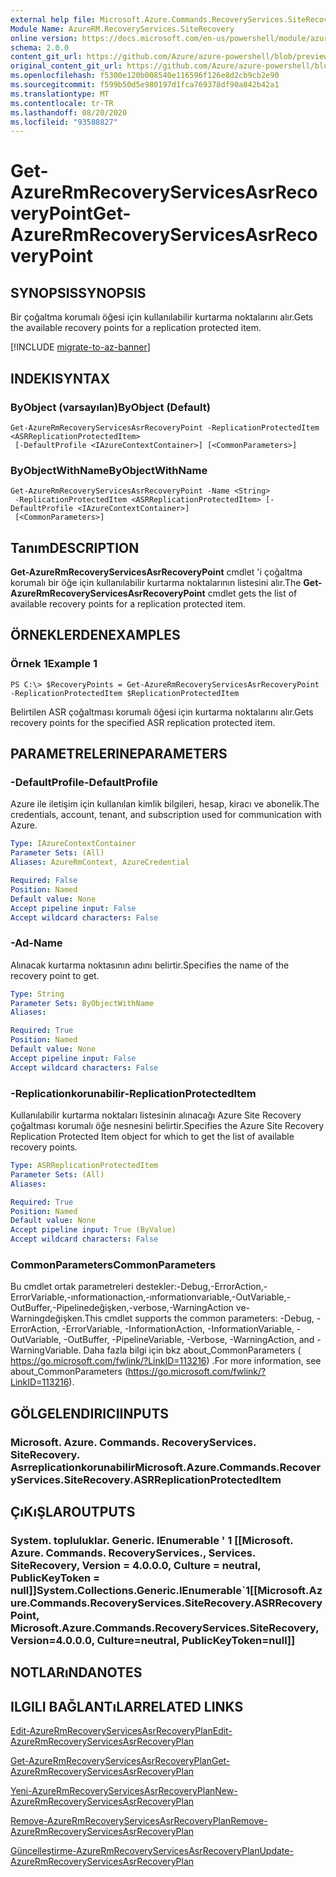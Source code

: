 ```yaml
---
external help file: Microsoft.Azure.Commands.RecoveryServices.SiteRecovery.dll-Help.xml
Module Name: AzureRM.RecoveryServices.SiteRecovery
online version: https://docs.microsoft.com/en-us/powershell/module/azurerm.recoveryservices.siterecovery/get-azurermrecoveryservicesasrrecoverypoint
schema: 2.0.0
content_git_url: https://github.com/Azure/azure-powershell/blob/preview/src/ResourceManager/RecoveryServices.SiteRecovery/Commands.RecoveryServices.SiteRecovery/help/Get-AzureRmRecoveryServicesAsrRecoveryPoint.md
original_content_git_url: https://github.com/Azure/azure-powershell/blob/preview/src/ResourceManager/RecoveryServices.SiteRecovery/Commands.RecoveryServices.SiteRecovery/help/Get-AzureRmRecoveryServicesAsrRecoveryPoint.md
ms.openlocfilehash: f5300e120b008540e116596f126e8d2cb9cb2e90
ms.sourcegitcommit: f599b50d5e980197d1fca769378df90a842b42a1
ms.translationtype: MT
ms.contentlocale: tr-TR
ms.lasthandoff: 08/20/2020
ms.locfileid: "93588827"
---
```

# <span data-ttu-id="f3368-101">Get-AzureRmRecoveryServicesAsrRecoveryPoint</span><span class="sxs-lookup"><span data-stu-id="f3368-101">Get-AzureRmRecoveryServicesAsrRecoveryPoint</span></span>

## <span data-ttu-id="f3368-102">SYNOPSIS</span><span class="sxs-lookup"><span data-stu-id="f3368-102">SYNOPSIS</span></span>
<span data-ttu-id="f3368-103">Bir çoğaltma korumalı öğesi için kullanılabilir kurtarma noktalarını alır.</span><span class="sxs-lookup"><span data-stu-id="f3368-103">Gets the available recovery points for a replication protected item.</span></span>

[!INCLUDE [migrate-to-az-banner](../../includes/migrate-to-az-banner.md)]

## <span data-ttu-id="f3368-104">INDEKI</span><span class="sxs-lookup"><span data-stu-id="f3368-104">SYNTAX</span></span>

### <span data-ttu-id="f3368-105">ByObject (varsayılan)</span><span class="sxs-lookup"><span data-stu-id="f3368-105">ByObject (Default)</span></span>
```
Get-AzureRmRecoveryServicesAsrRecoveryPoint -ReplicationProtectedItem <ASRReplicationProtectedItem>
 [-DefaultProfile <IAzureContextContainer>] [<CommonParameters>]
```

### <span data-ttu-id="f3368-106">ByObjectWithName</span><span class="sxs-lookup"><span data-stu-id="f3368-106">ByObjectWithName</span></span>
```
Get-AzureRmRecoveryServicesAsrRecoveryPoint -Name <String>
 -ReplicationProtectedItem <ASRReplicationProtectedItem> [-DefaultProfile <IAzureContextContainer>]
 [<CommonParameters>]
```

## <span data-ttu-id="f3368-107">Tanım</span><span class="sxs-lookup"><span data-stu-id="f3368-107">DESCRIPTION</span></span>
<span data-ttu-id="f3368-108">**Get-AzureRmRecoveryServicesAsrRecoveryPoint** cmdlet 'i çoğaltma korumalı bir öğe için kullanılabilir kurtarma noktalarının listesini alır.</span><span class="sxs-lookup"><span data-stu-id="f3368-108">The **Get-AzureRmRecoveryServicesAsrRecoveryPoint** cmdlet gets the list of available recovery points for a replication protected item.</span></span>

## <span data-ttu-id="f3368-109">ÖRNEKLERDEN</span><span class="sxs-lookup"><span data-stu-id="f3368-109">EXAMPLES</span></span>

### <span data-ttu-id="f3368-110">Örnek 1</span><span class="sxs-lookup"><span data-stu-id="f3368-110">Example 1</span></span>
```
PS C:\> $RecoveryPoints = Get-AzureRmRecoveryServicesAsrRecoveryPoint -ReplicationProtectedItem $ReplicationProtectedItem
```

<span data-ttu-id="f3368-111">Belirtilen ASR çoğaltması korumalı öğesi için kurtarma noktalarını alır.</span><span class="sxs-lookup"><span data-stu-id="f3368-111">Gets recovery points for the specified ASR replication protected item.</span></span>

## <span data-ttu-id="f3368-112">PARAMETRELERINE</span><span class="sxs-lookup"><span data-stu-id="f3368-112">PARAMETERS</span></span>

### <span data-ttu-id="f3368-113">-DefaultProfile</span><span class="sxs-lookup"><span data-stu-id="f3368-113">-DefaultProfile</span></span>
<span data-ttu-id="f3368-114">Azure ile iletişim için kullanılan kimlik bilgileri, hesap, kiracı ve abonelik.</span><span class="sxs-lookup"><span data-stu-id="f3368-114">The credentials, account, tenant, and subscription used for communication with Azure.</span></span>
```yaml
Type: IAzureContextContainer
Parameter Sets: (All)
Aliases: AzureRmContext, AzureCredential

Required: False
Position: Named
Default value: None
Accept pipeline input: False
Accept wildcard characters: False
```

### <span data-ttu-id="f3368-115">-Ad</span><span class="sxs-lookup"><span data-stu-id="f3368-115">-Name</span></span>
<span data-ttu-id="f3368-116">Alınacak kurtarma noktasının adını belirtir.</span><span class="sxs-lookup"><span data-stu-id="f3368-116">Specifies the name of the recovery point to get.</span></span>

```yaml
Type: String
Parameter Sets: ByObjectWithName
Aliases:

Required: True
Position: Named
Default value: None
Accept pipeline input: False
Accept wildcard characters: False
```

### <span data-ttu-id="f3368-117">-Replicationkorunabilir</span><span class="sxs-lookup"><span data-stu-id="f3368-117">-ReplicationProtectedItem</span></span>
<span data-ttu-id="f3368-118">Kullanılabilir kurtarma noktaları listesinin alınacağı Azure Site Recovery çoğaltması korumalı öğe nesnesini belirtir.</span><span class="sxs-lookup"><span data-stu-id="f3368-118">Specifies the Azure Site Recovery Replication Protected Item object for which to get the list of available recovery points.</span></span>

```yaml
Type: ASRReplicationProtectedItem
Parameter Sets: (All)
Aliases:

Required: True
Position: Named
Default value: None
Accept pipeline input: True (ByValue)
Accept wildcard characters: False
```

### <span data-ttu-id="f3368-119">CommonParameters</span><span class="sxs-lookup"><span data-stu-id="f3368-119">CommonParameters</span></span>
<span data-ttu-id="f3368-120">Bu cmdlet ortak parametreleri destekler:-Debug,-ErrorAction,-ErrorVariable,-ınformationaction,-ınformationvariable,-OutVariable,-OutBuffer,-Pipelinedeğişken,-verbose,-WarningAction ve-Warningdeğişken.</span><span class="sxs-lookup"><span data-stu-id="f3368-120">This cmdlet supports the common parameters: -Debug, -ErrorAction, -ErrorVariable, -InformationAction, -InformationVariable, -OutVariable, -OutBuffer, -PipelineVariable, -Verbose, -WarningAction, and -WarningVariable.</span></span> <span data-ttu-id="f3368-121">Daha fazla bilgi için bkz about_CommonParameters ( https://go.microsoft.com/fwlink/?LinkID=113216) .</span><span class="sxs-lookup"><span data-stu-id="f3368-121">For more information, see about_CommonParameters (https://go.microsoft.com/fwlink/?LinkID=113216).</span></span>

## <span data-ttu-id="f3368-122">GÖLGELENDIRICI</span><span class="sxs-lookup"><span data-stu-id="f3368-122">INPUTS</span></span>

### <span data-ttu-id="f3368-123">Microsoft. Azure. Commands. RecoveryServices. SiteRecovery. Asrreplicationkorunabilir</span><span class="sxs-lookup"><span data-stu-id="f3368-123">Microsoft.Azure.Commands.RecoveryServices.SiteRecovery.ASRReplicationProtectedItem</span></span>

## <span data-ttu-id="f3368-124">ÇıKıŞLAR</span><span class="sxs-lookup"><span data-stu-id="f3368-124">OUTPUTS</span></span>

### <span data-ttu-id="f3368-125">System. topluluklar. Generic. IEnumerable ' 1 [[Microsoft. Azure. Commands. RecoveryServices., Services. SiteRecovery, Version = 4.0.0.0, Culture = neutral, PublicKeyToken = null]]</span><span class="sxs-lookup"><span data-stu-id="f3368-125">System.Collections.Generic.IEnumerable\`1[[Microsoft.Azure.Commands.RecoveryServices.SiteRecovery.ASRRecoveryPoint, Microsoft.Azure.Commands.RecoveryServices.SiteRecovery, Version=4.0.0.0, Culture=neutral, PublicKeyToken=null]]</span></span>

## <span data-ttu-id="f3368-126">NOTLARıNDA</span><span class="sxs-lookup"><span data-stu-id="f3368-126">NOTES</span></span>

## <span data-ttu-id="f3368-127">ILGILI BAĞLANTıLAR</span><span class="sxs-lookup"><span data-stu-id="f3368-127">RELATED LINKS</span></span>

[<span data-ttu-id="f3368-128">Edit-AzureRmRecoveryServicesAsrRecoveryPlan</span><span class="sxs-lookup"><span data-stu-id="f3368-128">Edit-AzureRmRecoveryServicesAsrRecoveryPlan</span></span>](./Edit-AzureRmRecoveryServicesAsrRecoveryPlan.md)

[<span data-ttu-id="f3368-129">Get-AzureRmRecoveryServicesAsrRecoveryPlan</span><span class="sxs-lookup"><span data-stu-id="f3368-129">Get-AzureRmRecoveryServicesAsrRecoveryPlan</span></span>](./Get-AzureRmRecoveryServicesAsrRecoveryPlan.md)

[<span data-ttu-id="f3368-130">Yeni-AzureRmRecoveryServicesAsrRecoveryPlan</span><span class="sxs-lookup"><span data-stu-id="f3368-130">New-AzureRmRecoveryServicesAsrRecoveryPlan</span></span>](./New-AzureRmRecoveryServicesAsrRecoveryPlan.md)

[<span data-ttu-id="f3368-131">Remove-AzureRmRecoveryServicesAsrRecoveryPlan</span><span class="sxs-lookup"><span data-stu-id="f3368-131">Remove-AzureRmRecoveryServicesAsrRecoveryPlan</span></span>](./Remove-AzureRmRecoveryServicesAsrRecoveryPlan.md)

[<span data-ttu-id="f3368-132">Güncelleştirme-AzureRmRecoveryServicesAsrRecoveryPlan</span><span class="sxs-lookup"><span data-stu-id="f3368-132">Update-AzureRmRecoveryServicesAsrRecoveryPlan</span></span>](./Update-AzureRmRecoveryServicesAsrRecoveryPlan.md)
